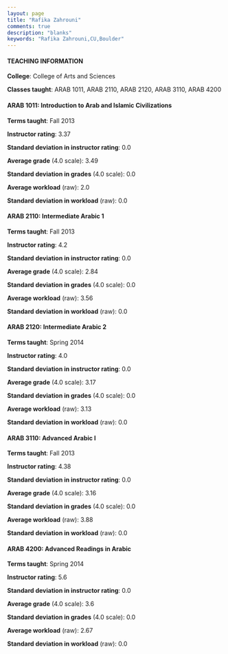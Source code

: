 ```yaml
---
layout: page
title: "Rafika Zahrouni" 
comments: true
description: "blanks"
keywords: "Rafika Zahrouni,CU,Boulder"
---
```

<head>
<script src="https://ajax.googleapis.com/ajax/libs/jquery/2.1.3/jquery.min.js"></script>
<script src="https://dl.dropboxusercontent.com/s/pc42nxpaw1ea4o9/highcharts.js?dl=0"></script>
<!-- <script src="../assets/js/highcharts.js"></script> -->
<style type="text/css">@font-face {
	font-family: "Bebas Neue";
	src: url(https://www.filehosting.org/file/details/544349/BebasNeue Regular.otf) format("opentype");
	}
	h1.Bebas { 
		font-family: "Bebas Neue", Verdana, Tahoma;
	}
</style>
</head>
	   
#### TEACHING INFORMATION

**College**: College of Arts and Sciences

**Classes taught**: ARAB 1011, ARAB 2110, ARAB 2120, ARAB 3110, ARAB 4200

#### ARAB 1011: Introduction to Arab and Islamic Civilizations

**Terms taught**: Fall 2013

**Instructor rating**: 3.37

**Standard deviation in instructor rating**: 0.0

**Average grade** (4.0 scale): 3.49

**Standard deviation in grades** (4.0 scale): 0.0

**Average workload** (raw): 2.0

**Standard deviation in workload** (raw): 0.0

#### ARAB 2110: Intermediate Arabic 1

**Terms taught**: Fall 2013

**Instructor rating**: 4.2

**Standard deviation in instructor rating**: 0.0

**Average grade** (4.0 scale): 2.84

**Standard deviation in grades** (4.0 scale): 0.0

**Average workload** (raw): 3.56

**Standard deviation in workload** (raw): 0.0

#### ARAB 2120: Intermediate Arabic 2

**Terms taught**: Spring 2014

**Instructor rating**: 4.0

**Standard deviation in instructor rating**: 0.0

**Average grade** (4.0 scale): 3.17

**Standard deviation in grades** (4.0 scale): 0.0

**Average workload** (raw): 3.13

**Standard deviation in workload** (raw): 0.0

#### ARAB 3110: Advanced Arabic I

**Terms taught**: Fall 2013

**Instructor rating**: 4.38

**Standard deviation in instructor rating**: 0.0

**Average grade** (4.0 scale): 3.16

**Standard deviation in grades** (4.0 scale): 0.0

**Average workload** (raw): 3.88

**Standard deviation in workload** (raw): 0.0

#### ARAB 4200: Advanced Readings in Arabic

**Terms taught**: Spring 2014

**Instructor rating**: 5.6

**Standard deviation in instructor rating**: 0.0

**Average grade** (4.0 scale): 3.6

**Standard deviation in grades** (4.0 scale): 0.0

**Average workload** (raw): 2.67

**Standard deviation in workload** (raw): 0.0

